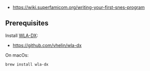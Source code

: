 
- <https://wiki.superfamicom.org/writing-your-first-snes-program>

## Prerequisites

Install [WLA-DX](http://www.villehelin.com/wla.html):

- <https://github.com/vhelin/wla-dx>

On macOs:

    brew install wla-dx
